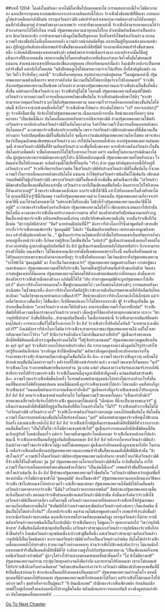 ##บทที่ 1204: โด่งดังในพริบตา
หากไม่มีใครขึ้นไปบนยอดเขาได้ การทดสอบรอบนี้ก็จะไม่มีทางจบลง นอกเสียจากทุกคนจะยอมแพ้ออกจากกระดานหินแห่งนี้ไปเอง
จ้าวเฟิงนั่งขัดสมาธิที่ตีนเขา ภายนอกดูไปแล้วเหมือนกำลังฝึกฝน บรรลุเสวียนอ้าวมิติ แต่แท้จริงแล้วเขาแบ่งความคิดบางส่วนไปสังเกตทุกคนที่กำลังขึ้นเขาอยู่
ด้วยพลังของดวงตาเทพเจ้า จากท่าทีของคนเหล่านี้ จ้าวเฟิงก็สามารถคาดคะเนได้ว่าตัวเองสามารถไปได้ถึงไหน
ยามนี้ ปฐมเทพคงหยวนนำทุกคนไปไกล
ตัวเขามีพลังแข็งแกร่งเป็นอย่างมาก มีกลวิชาเยอะนัก การต้านทานแรงดึงดูดไม่เป็นปัญหาเลย อีกทั้งเขายังใช้พลังเสวียนอ้าวเวลาลดความเร็วของขั้นบันไดที่เคลื่อนถอยหลัง ความก้าวหน้าเด่นชัดที่สุด กลายเป็นผู้ที่ทุกคนต้องแหงนหน้ามอง
ผู้ที่อยู่สูงอันดับสองคือเทพแท้จริงขั้นสี่ของแดนศักดิ์สิทธิ์มิติ
รองลงมาคือเทพแท้จริงขั้นสามคนหนึ่ง ระดับพลังฝึกตนของเขาค่อนข้างต่ำ แต่พลังพรสวรรค์แข็งแกร่งมาก
และหลังจากนั้นก็คือผู้แข็งแกร่งที่ฝึกกายคนนั้น เขาทะยานขึ้นไปโดยอาศัยพลังกายที่แข็งแกร่งและจิตใจตั้งมั่นไม่ยอมแพ้
แน่นอน ตำแหน่งของเขาเปลี่ยนแปลงขึ้นลงอยู่ตลอด
เทียบกับคนเหล่านี้แล้ว ถึงแม้เสี่ยวหลิงจะเป็นเทพแท้จริงขั้นสี่ แต่กลับไม่โดดเด่น
“พลังฝึกตนสูงไม่ได้หมายความว่าจะได้เปรียบ สิ่งที่สำคัญคือพลัง กลวิชา จิตใจ ปัจจัยอื่นๆ เหล่านี้”
จ้าวเฟิงสังเกตทุกคน สรุปสถานการณ์อยู่ตลอด
“ในหมู่คนเหล่านี้ ปฐมเทพคงหยวนพลังแข็งแกร่ง พรสวรรค์ล้ำเลิศ มีความเป็นไปได้มากที่สุดว่าจะไปถึงยอดเขา!”
จ้าวเฟิงสังเกตปฐมเทพคงหยวนเป็นพิเศษ
เสวียนอ้าวเวลาของปฐมเทพคงหยวนและจ้าวเฟิงต่างเป็นขั้นที่หนึ่งทั้งสิ้น แต่ด้านการใช้เสวียนอ้าวเวลา จ้าวเฟิงยังสู้ไม่ได้
ในยามนี้ ปฐมเทพคงหยวนตั้งสมาธิใช้พลังเสวียนอ้าวเวลาลดความเร็วการเคลื่อนถอยหลังของขั้นบันได จ้าวเฟิงย่อมต้องศึกษาให้ดีๆ
“หากข้าสามารถควบคุมเสวียนอ้าวเวลาได้ดั่งปฐมเทพคงหยวน ลดความเร็วการเคลื่อนถอยหลังของขั้นบันไดได้เช่นนี้ ข้าก็อาจจะนำหน้าคนที่เหลือได้!”
จ้าวเฟิงศึกษาไปพลาง ประเมินไปพลาง
“เอ๋? ออกจะแปลกๆ!”
จู่ๆ จ้าวเฟิงลืมตาขึ้น จับจ้องไปยังปฐมเทพคงหยวน
เนิ่นนานหลังจากนั้น สีหน้าของเขาก็ค่อยๆ ผ่อนคลายลง
“เป็นเช่นนี้นี่เอง บันไดเคลื่อนถอยหลังเพราะอภินิหารของมิติ ส่วนปฐมเทพคงหยวนใช้พลังเสวียนอ้าวเวลาหักล้างกับเสวียนอ้าวมิติในบันไดบางส่วน จึงทำให้ความเร็วในการเคลื่อนถอยหลังของบันไดลดลง!”
ดวงตาของจ้าวเฟิงส่องประกายทันใด
เพราะว่าเสวียนอ้าวมิติรอบด้านของที่นี่ชัดเจนเป็นอย่างมาก จึงปกปิดฤทธิ์ของมิติในขั้นบันไดไป
จุดนี้เกรงว่าแม้แต่ปฐมเทพคงหยวนก็หาไม่พบ เขาจะต้องคิดว่าเป็นคุณลักษณะพิเศษของเสวียนอ้าวเวลา ทำให้บันไดถอยหลังช้าลง
หากปฐมเทพคงหยวนค้นพบจุดนี้ ด้วยเสวียนอ้าวมิติขั้นที่สี่รวมกับเสวียนอ้าวเวลาขั้นที่หนึ่งของเขา หากหักล้างพลังเสวียนอ้าวในขั้นบันไดอย่างเต็มพลัง จะขึ้นถึงยอดเขาก็ไม่ใช่เรื่องยากอะไรเลย
แต่ว่า คนที่อยู่ในสถานการณ์มักมองไม่เห็น ผู้อยู่นอกสถานการณ์มักมองทะลุปรุโปร่ง นี่ก็คือหลักเหตุผลนี้
ปฐมเทพคงหยวนยโสหยิ่งทะนง ใจคิดแต่จะปีนให้ถึงยอดเขา จะคิดถึงจุดนี้ได้เสียที่ไหนกัน
“จริงๆ ด้วย กุญแจสำคัญของรอบนี้ก็ยังอยู่ที่เสวียนอ้าวเวลา!”
จ้าวเฟิงจัดการกับความคิด
ใช้เสวียนอ้าวมิติหักล้างเสวียนอ้าวมิติในขั้นบันได ก็จะลดความเร็วในการเคลื่อนถอยหลังของบันไดได้
แน่นอน ถ้าใช้พลังเสวียนอ้าวชนิดอื่นก็ได้เช่นกัน เพียงแต่ว่าผลลัพธ์ดีไม่สู้เสวียนอ้าวมิติ เพราะเสวียนอ้าวมิติในที่แห่งนี้จะเพิ่มขึ้น พลังแข็งแกร่งขึ้น
“เสวียนอ้าวมิติของข้าเป็นเพียงแค่ขั้นที่สองเท่านั้น เสวียนอ้าวเวลาก็เป็นเพียงแค่ขั้นที่หนึ่ง คิดอยากจะไปให้ถึงยอดก็ยังคงลำบากอยู่!”
คิ้วของจ้าวเฟิงขมวดเล็กน้อย
หากจ้าวเฟิงใช้วิธีนี้ แล้วไปยังยอดเขาในชั่วพริบตาไม่ได้
ทุกคนที่นี่ก็จะรู้วิธีนี้กันหมด รวมทั้งปฐมเทพคงหยวนด้วย ถึงตอนนั้น ปฐมเทพคงหยวนก็อาจจะทำตามวิธีนี้ และไปจนถึงยอดเขาได้
“แต่หากข้าไม่รีบลงมือ ไม่ช้าก็เร็วปฐมเทพคงหยวนคงคิดวิธีนี้ได้อยู่ดี!”
แววตาของจ้าวเฟิงคร่ำเคร่งเล็กน้อย
ปฐมเทพคงหยวนไม่ได้โง่ เพียงแค่ทะนงตนมากไปเท่านั้น
ทันใดนั้น ดวงตาของจ้าวเฟิงก็ฉายประกายแสงวาบผ่าน
พรึ่บ!
ของล้ำค่าสำหรับฝึกฝนมากมายปรากฏขึ้นเบื้องหน้าของจ้าวเฟิง ผลึกเทพสีทองหนึ่งก้อน เขาสัตว์ยักษ์เพลิงทองหนึ่งอัน
จากนั้นจ้าวเฟิงก็เริ่มฝึกฝน ‘วิชาวายุอัสนีห้าสาย’
“หืม? นายท่านฝึกฝนที่นี่?”
มังกรวารีล้างโลกาไร้ซึ่งคำพูดทันที เขาสงสัยกระทั่งว่าจ้าวเฟิงยอมแพ้การชิง ‘ชุดคลุมมิติ’ ไปแล้ว
“นั่นมันผลึกเทพสีทอง เขาทองของหนูเพลิงเขาทอง แล้วยังมีบุปผาเพลิงตะวัน…”
ผู้แข็งแกร่งจำนวนไม่น้อยที่กำลังขึ้นไปยังยอดเขาเห็นทรัพยากรล้ำค่าลอยอยู่เบื้องหน้าจ้าวเฟิง ก็เกิดความรู้สึกละโมบขึ้นทันใด
“แย่แล้ว!”
ผู้แข็งแกร่งคนหนึ่งเผลอใจลอยในช่วงเวลาสำคัญ ถูกแรงดึงดูดบีบอัดทันที
ตึง ตึง!
ผู้แข็งแกร่งคนนี้ถอยหลังไปหลายสิบก้าว ถึงจะสามารถทรงตัวได้มั่น
บนเขาสีขาว ไม่ใช่แค่เขาคนเดียวเท่านั้นที่เหม่อลอยเพราะเรื่องนี้
คนที่เหลือทั้งหมดล้วนได้รับผลกระทบเพราะของล้ำค่ามากมายที่อยู่ๆ จ้าวเฟิงก็หยิบออกมา ไม่เว้นแม้กระทั่งปฐมเทพคงหยวน
“รอให้ข้าได้ ‘ชุดคลุมมิติ’ มา ก็จะเป็นวันตายของเจ้า!”
ปฐมเทพคงหยวนพูดอย่างเย็นชา
การต่อสู้ของเนตรข้ามนภา ปฐมเทพคงหยวนแพ้ให้กับจ้าวเฟิง ในยามที่เขารู้ถึงตัวตนที่แท้จริงของอีกฝ่าย จิตแห่งการต่อสู้ของเขาก็สั่นคลอน
ปฐมเทพคงหยวนไม่ยอมให้ตัวเองพ่ายแพ้มดปลวกที่อ่อนแอ ดังนั้นเขาจะต้องสังหารจ้าวเฟิงด้วยมือของตัวเอง แก้ปมนี้ให้ได้
“เฮ้อ ท่าทางชุดคลุมมิติจะถูกปฐมเทพเอาไปเสียแล้ว!”
มังกรวารีล้างโลกาทอดถอนใจ ฟื้นฟูบาดแผลต่อไป
เวลาไหลผ่านไปอย่างช้าๆ การทดสอบยังคงดำเนินต่อ
ในชั่วขณะหนึ่ง มังกรวารีล้างโลกาก็พลันรู้สึกว่าข้างกายมีกลิ่นอายมหาศาลที่ล้ำลึกอิ่มเอิบไหลทะลักมา
“เคล็ดวิชาของนายท่านทะลวงขั้นแล้วรึ?”
สีหน้าของมังกรวารีล้างโลกาตะลึงไปเล็กน้อย
แต่ว่า เคล็ดวิชาทะลวงขั้นเล็กๆ ได้ขั้นเดียว ก็เปลี่ยนแปลงอะไรไม่ได้หรอกกระมัง
ฟู่!
จ้าวเฟิงลุกยืนขึ้น มุมปากยกขึ้นเล็กน้อย
“เอาเสวียนอ้าวเวลามาใช้กับตัวเอง สามารถเพิ่มความเร็วในการฝึกฝน!”
จ้าวเฟิงสัมผัสได้ถึงความแข็งแกร่งของเสวียนอ้าวเวลาแล้ว
เมื่อครู่เขาใช้ของล้ำค่าธาตุทองมหาศาล ทะลวง ‘วิชาวายุอัสนีห้าสาย’ ถึงขั้นที่สิบเอ็ด...ห้าธาตุกลับเป็นหนึ่ง
ในเมื่อก่อนหน้านี้ จ้าวเฟิงสามารถผันเปลี่ยนห้าธาตุได้แล้ว การทะลวงขั้นก็ไม่ใช่เรื่องยากอะไร
ตึง ตึง!
จ้าวเฟิงก้าวไปยังบันไดทันที
“นายท่านจะลงมือแล้วรึ?”
ถึงแม้มังกรวารีล้างโลกาไม่คิดว่าจ้าวเฟิงจะสามารถเอาชนะปฐมเทพคงหยวนได้ แต่ในใจเขากลับคาดหวังเอาไว้บ้าง
“เอ๋? ข้านึกว่าเจ้าเด็กนั่นจะไม่กล้าขึ้นมาแล้วเสียอีก!”
ผู้แข็งแกร่งของแดนศักดิ์สิทธิ์มิติคนหนึ่งหัวเราะพูดขึ้นอย่างอดไม่ได้
“ไม่รู้จักประมาณตน!”
ปฐมเทพคงหยวนพูดเสียงเย็นชา
ตุบ! ตุบ! ตุบ!
จ้าวเฟิงก้าวออกไปหลายสิบก้าวติดๆ กัน การควบคุมจากแรงดึงดูดอันไร้รูปร่างทำให้เขารู้สึกกดดันเล็กน้อย
‘แรงดึงดูด ข้าก็มีเหมือนกัน!’
พลังแรงดึงดูดกลุ่มหนึ่งทะลักออกมาจากในร่างกายของจ้าวเฟิง ต้านทานกับแรงดึงดูดในขั้นบันได
ตึง ตึง~
ความเร็วของจ้าวเฟิงดุจวายุ เคลื่อนไปข้างหน้าบนขั้นบันไดอย่างรวดเร็ว
หลังจากที่ไปข้างหน้าร้อยก้าวแล้ว ความเร็วของเขาก็เริ่มลดลง
“บุก!”
จ้าวเฟิงตะโกน ร่างกายพลันขยายขึ้นหลายส่วน
วู้ม แซ่ด แซ่ด!
เส้นแสงสว่างเจิดจ้าและสมจริงจากอัสนีห้าสีกระจายไปทั่วร่างของจ้าวเฟิง
จ้าวเฟิงในตอนนี้ดุจภูเขาอัสนีห้าสีลูกหนึ่ง แก่นแท้พลังสะท้านฟ้า
ตึง~
ความเร็วของจ้าวเฟิงเพิ่มขึ้นอีกครั้ง โคจรพลังเทพห้าธาตุรุดหน้าไปอย่างไม่เกรงกลัวอะไรทั้งสิ้น
คนที่ขึ้นเขามาได้มีทั้งหมดแปดคน ตอนนี้มีคนหนึ่งถูกจ้าวเฟิงแซงหน้าไปแล้ว
ไม่นานนัก คนที่สองก็ถูกจ้าวเฟิงแซง!
“คนคนนี้พลังและร่างกายแข็งแกร่งยิ่งนัก!”
ผู้แข็งแกร่งที่ถูกจ้าวเฟิงแซงหน้าไปร้องอุทาน
ตึง! ตึง! ตึง!
ตอนจ้าวเฟิงแซงหน้าคนที่สามไป ในที่สุดความเร็วของเขาก็ลดลง
“แข็งแกร่งยิ่งนัก!”
สายตาของเสี่ยวหลิงจับจ้องไปยังจ้าวเฟิง พูดออกมาได้แค่คำนี้
“เด็กน้อย ที่นี่จะเป็นจุดจบของเจ้า!”
ผู้แข็งแกร่งแดนศักดิ์สิทธิ์มิติที่อยู่สูงเป็นอันดับที่สี่ตะโกนอย่างโมโห
“งั้นรึ?”
จ้าวเฟิงอดหัวเราะขึ้นไม่ได้
“เสวียนอ้าวมิติ เสวียนอ้าวเวลา!”
จ้าวเฟิงโคจรพลังเสวียนอ้าวสองกลุ่ม กดลงไปบนขั้นบันได
ทันใดนั้น ความเร็วในการถอยหลังของขั้นบันไดใต้เท้าเขาก็ลดลง
“บุก!”
พลังเทพห้าธาตุของจ้าวเฟิงพุ่งไปข้างบนอีกครั้ง แซงหน้าเสี่ยวหลิงไป
ตึง! ตึง! ตึง!
จ้าวเฟิงเข้าใกล้ผู้แข็งแกร่งแดนศักดิ์สิทธิ์มิติที่หัวเราะเยาะเขาคนนั้นขึ้นเรื่อยๆ
“เป็นไปไม่ได้ เจ้าไม่มีทางแซงหน้าข้าได้!”
ผู้แข็งแกร่งจากแดนศักดิ์สิทธิ์มิติคนนี้ยืนตะลึงอยู่กับที่ ใบหน้าตื่นตกใจ
แต่ทว่า ในยามที่เขาพูดประโยคนี้ออกมา จ้าวเฟิงก็แซงหน้าเขาไปแล้ว
ขณะนี้ จ้าวเฟิงกลายเป็นคนที่อยู่สูงอันดับสี่บนยอดเขา
ตึง! ตึง! ตึง!
หลังจากโคจรเสวียนอ้าวมิติแล้ว ถึงแม้ว่าความเร็วของจ้าวเฟิงจะไม่สูง แต่ก็ไม่เคยหยุดลง
ผู้แข็งแกร่งอีกคนหนึ่งถูกเขาแซงไปอีก
ในยามนี้ เหนือจ้าวเฟิงเหลือเพียงแค่ปฐมเทพคงหยวนและเทพแท้จริงขั้นสี่ของแดนศักดิ์สิทธิ์มิติเท่านั้น
“ข้าเข้าใจแล้ว!”
ความเข้าใจในเสวียนอ้าวมิติของปฐมเทพคงหยวนลึกล้ำมาก
เขาเข้าใจกลวิธีเสวียนอ้าวมิติที่จ้าวเฟิงใช้ในชั่วพริบตา
วู้ม วู้ม!
ปฐมเทพคงหยวนโคจรเสวียนอ้าวมิติทันใด ระงับขั้นบันได ทำให้ความเร็วในการเคลื่อนถอยหลังของมันลดช้าลงไปมาก
“เป็นเช่นนี้นี่เอง!”
เทพแท้จริงขั้นสี่อีกคนหนึ่งก็เข้าใจแล้วเช่นกัน
ตึง ตึง ตึง!
ฝีเท้าของปฐมเทพคงหยวนเร็วขึ้นทันใด
“เสวียนอ้าวมิติของเจ้าอยู่แค่ขั้นที่สองเท่านั้น เจ้าไม่มีทางแซงข้าได้ ‘ชุดคลุมมิติ’ ต้องเป็นของข้า!”
ปฐมเทพคงหยวนลอกเลียนแบบวิธีของจ้าวเฟิง เข้าใกล้ยอดเขาไปอย่างรวดเร็ว
แต่เสี้ยวขณะต่อมา ปฐมเทพคงหยวนก็สัมผัสได้ถึงคลื่นพลังเสวียนอ้าวมหาศาลจากจ้าวเฟิง
“นี่มัน? เสวียนอ้าวหลากหลายชนิด!”
สีหน้าของปฐมเทพคงหยวนตื่นตะลึงเป็นอย่างยิ่ง
ตลอดมาจ้าวเฟิงสำแดงเพียงแค่เสวียนอ้าวมิติเท่านั้น ดังนั้นเขาจึงคิดว่าจ้าวเฟิงใช้เสวียนอ้าวมิติเป็นอย่างเดียว
แต่ในยามนี้ เสวียนอ้าวหลากหลายที่ล้อมรอบจ้าวเฟิงทำให้ปฐมเทพคงหยวนเกือบลืมทะยานขึ้นไป
“ข้าสัมผัสได้ว่าบนร่างของเขามีพลังเสวียนอ้าวอย่างน้อยๆ เจ็ดแปดชนิด นี่มันเป็นไปได้อย่างไรกัน?”
เบื้องหลังจ้าวเฟิง คนจำนวนไม่น้อยพูดอย่างตกใจ
เทพแท้จริงระดับขั้นต่ำยากจะมีเสวียนอ้าวหลากชนิด นอกเสียจากเทพโบราณที่ขอบเขตพลังสูง บรรลุเสวียนอ้าวได้ง่าย การมีพลังเสวียนอ้าวหลายชนิดก็เป็นเรื่องปกตินัก
จ้าวเฟิงยิ้มบางๆ ไม่พูดอะไร พุ่งทะยานต่อไป
‘วิชาวายุอัสนีห้าสาย’ ถึงขั้นสิบเอ็ดคือห้าธาตุกลับเป็นหนึ่ง เสวียนอ้าวห้าธาตุและเสวียนอ้าววายุอัสนีของจ้าวเฟิงก็ก่อตัวขึ้นสำเร็จ
ถึงแม้เสวียนอ้าวทุกชนิดเพิ่งจะก้าวเข้าสู่ขั้นที่หนึ่ง แต่เสวียนอ้าวห้าธาตุรวมกับเสวียนอ้าววายุอัสนีก็เป็นเจ็ดชนิดแล้ว หากรวมเสวียนอ้าวมิติด้วยก็จะเป็นเสวียนอ้าวเก้าชนิด
บันไดใต้เท้าจ้าวเฟิงเคลื่อนถอยหลังไปอย่างช้าๆ ด้วยความเร็วอย่างหอยทาก
ส่วนจ้าวเฟิงไปข้างหน้าทีละก้าวๆ ไม่นานนักก็แซงเทพแท้จริงขั้นสี่แดนศักดิ์สิทธิ์มิติได้ ระดับความสูงใกล้กับปฐมเทพคงหยวน
“เป็นเพียงแค่ครึ่งเทพ แต่มีเสวียนอ้าวเก้าชนิด!”
ผู้อาวุโสร่างโปร่งแสงบนยอดเขาเผยสีหน้าตื่นตกใจ
“ไม่ ข้าไม่มีทางแพ้!”
ปฐมเทพคงหยวนคำราม กระตุ้นวิชาทุกอย่างจนถึงขีดจำกัด และทะยานไปยังยอดเขา
เขาจะไม่ยอมแพ้ให้กับจ้าวเฟิงอีกครั้งอย่างเด็ดขาด!
“พลังของข้าแข็งแกร่งกว่าเจ้า เสวียนอ้าวมิติของข้าถึงขอบเขตขั้นที่สี่ ข้าปีนขึ้นเขาก่อนเจ้า ข้าจะต้องเป็นคนที่ถึงยอดเขาเป็นคนแรก!”
ปฐมเทพคงหยวนคำรามในใจ
ตอนนี้ ทุกคนที่นี่ล้วนมองไปยังยอดเขา
ปฐมเทพคงหยวนเข้าใกล้ยอดเขาไปเรื่อยๆ แต่จ้าวเฟิงก็ไล่ตามเขาไปได้อย่างรวดเร็ว
สุดท้ายใครจะเป็นผู้ชนะ?
“หึ หินผนึกเทพ!”
ฝ่ามือของจ้าวเฟิงเพียงพลิก ก้อนหินผนึกเทพที่ใหญ่เกือบครึ่งคนก้อนหนึ่งก็ปรากฏขึ้นในมือ
พลังผนึกแผ่กระจายออกทันที แรงดึงดูดอ่อนกำลังลง บันไดหยุดเคลื่อนถอยหลัง!
………………………………………………………………


[Go To Next Chapter]( ./61.md)
